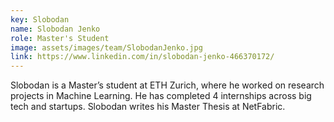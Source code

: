 ```yaml
---
key: Slobodan
name: Slobodan Jenko
role: Master's Student
image: assets/images/team/SlobodanJenko.jpg
link: https://www.linkedin.com/in/slobodan-jenko-466370172/
---
```


Slobodan is a Master’s student at ETH Zurich, where he worked on research projects in Machine Learning. He has completed 4 internships across big tech and startups. Slobodan writes his Master Thesis at NetFabric.
